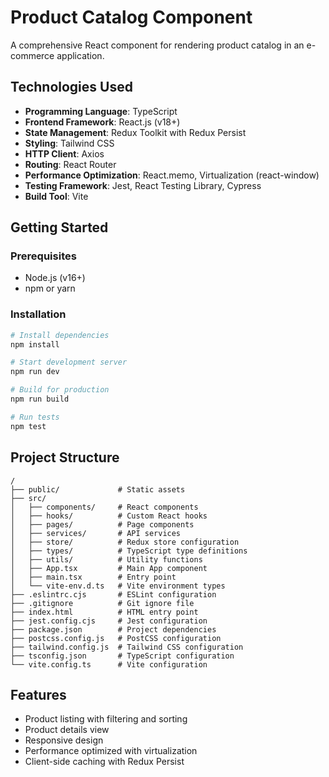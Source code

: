 # Product Catalog Component

A comprehensive React component for rendering product catalog in an e-commerce application.

## Technologies Used

- **Programming Language**: TypeScript
- **Frontend Framework**: React.js (v18+)
- **State Management**: Redux Toolkit with Redux Persist
- **Styling**: Tailwind CSS
- **HTTP Client**: Axios
- **Routing**: React Router
- **Performance Optimization**: React.memo, Virtualization (react-window)
- **Testing Framework**: Jest, React Testing Library, Cypress
- **Build Tool**: Vite

## Getting Started

### Prerequisites

- Node.js (v16+)
- npm or yarn

### Installation

```bash
# Install dependencies
npm install

# Start development server
npm run dev

# Build for production
npm run build

# Run tests
npm test
```

## Project Structure

```
/
├── public/             # Static assets
├── src/
│   ├── components/     # React components
│   ├── hooks/          # Custom React hooks
│   ├── pages/          # Page components
│   ├── services/       # API services
│   ├── store/          # Redux store configuration
│   ├── types/          # TypeScript type definitions
│   ├── utils/          # Utility functions
│   ├── App.tsx         # Main App component
│   ├── main.tsx        # Entry point
│   └── vite-env.d.ts   # Vite environment types
├── .eslintrc.cjs       # ESLint configuration
├── .gitignore          # Git ignore file
├── index.html          # HTML entry point
├── jest.config.cjs     # Jest configuration
├── package.json        # Project dependencies
├── postcss.config.js   # PostCSS configuration
├── tailwind.config.js  # Tailwind CSS configuration
├── tsconfig.json       # TypeScript configuration
└── vite.config.ts      # Vite configuration
```

## Features

- Product listing with filtering and sorting
- Product details view
- Responsive design
- Performance optimized with virtualization
- Client-side caching with Redux Persist
